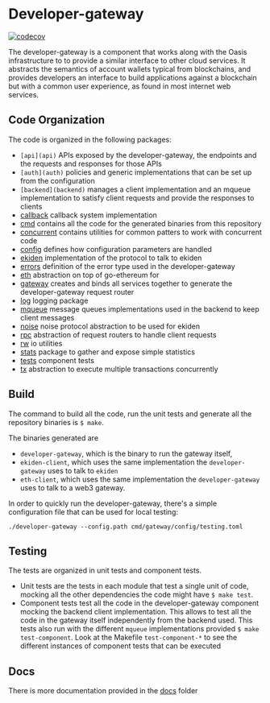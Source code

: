 # Developer-gateway

[![codecov](https://codecov.io/gh/oasislabs/developer-gateway/branch/master/graph/badge.svg?token=3iCQK27Rpu)](https://codecov.io/gh/oasislabs/developer-gateway)

The developer-gateway is a component that works along with the Oasis infrastructure to to provide a similar interface to other cloud services. It abstracts the semantics of account wallets typical from blockchains, and provides developers an interface to build applications against a blockchain but with a common user experience, as found in most internet web services.

## Code Organization
The code is organized in the following packages:
 - `[api](api)` APIs exposed by the developer-gateway, the endpoints and the requests and responses for those APIs
 - `[auth](auth)` policies and generic implementations that can be set up from the configuration
 - `[backend](backend)` manages a client implementation and an mqueue implementation to satisfy client requests and provide the responses to clients
 - [callback](callback) callback system implementation
 - [cmd](cmd) contains all the code for the generated binaries from this repository
 - [concurrent](concurrent) contains utilities for common patters to work with concurrent code
 - [config](config) defines how configuration parameters are handled
 - [ekiden](ekiden) implementation of the protocol to talk to ekiden
 - [errors](errors) definition of the error type used in the developer-gateway
 - [eth](eth) abstraction on top of go-ethereum for 
 - [gateway](gateway) creates and binds all services together to generate the developer-gateway request router
 - [log](log) logging package
 - [mqueue](mqueue) message queues implementations used in the backend to keep client messages
 - [noise](noise) noise protocol abstraction to be used for ekiden 
 - [rpc](rpc) abstraction of request routers to handle client requests
 - [rw](rw) io utilities
 - [stats](stats) package to gather and expose simple statistics
 - [tests](tests) component tests
 - [tx](tx) abstraction to execute multiple transactions concurrently

## Build
The command to build all the code, run the unit tests and generate all the repository binaries is `$ make`.

The binaries generated are 
 - `developer-gateway`, which is the binary to run the gateway itself, 
 - `ekiden-client`, which uses the same implementation the `developer-gateway` uses to talk to `ekiden`
 - `eth-client`, which uses the same implementation the `developer-gateway` uses to talk to a web3 gateway.

In order to quickly run the developer-gateway, there's a simple configuration file that can be used for local testing:

```
./developer-gateway --config.path cmd/gateway/config/testing.toml
```

## Testing
The tests are organized in unit tests and component tests. 
 - Unit tests are the tests in each module that test a single unit of code, mocking all the other dependencies the code might have `$ make test`.
 - Component tests test all the code in the developer-gateway component mocking the backend client implementation. This allows to test all the code in the gateway itself independently from the backend used. This tests also run with the different `mqueue` implementations provided `$ make test-component`. Look at the Makefile `test-component-*` to see the different instances of component tests that can be executed
 
## Docs
There is more documentation provided in the [docs](docs) folder

